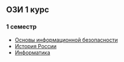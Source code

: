 ## ОЗИ 1 курс 

### 1 семестр
* [Основы информационной безопасности](\src\инфобез.md)
* [История России](\src\история.md)
* [Информатика](\src\информатика.md)
